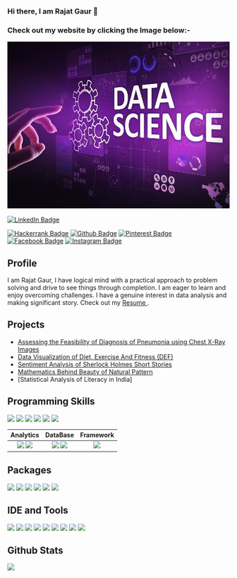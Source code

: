 ### Hi there, I am Rajat Gaur 👋
### Check out my website by clicking the Image below:-

<!-- Cover Photo-->
[![iamkkmcmd's cover photo](./data-science.jpg)](https://rajat.dorik.io/)

<!--Social Profiles-->
[![LinkedIn Badge](https://img.shields.io/badge/LinkedIn-0077B5?style=for-the-badge&logo=linkedin&logoColor=white)](https://www.linkedin.com/in/rajat-gaur625
)
<!-- [![Twitter Badge](https://img.shields.io/badge/Twitter-1DA1F2?style=for-the-badge&logo=twitter&logoColor=white)](https://www.twitter.com/iamkkmcmd) -->
[![Hackerrank Badge](https://img.shields.io/badge/-Hackerrank-2EC866?style=for-the-badge&logo=HackerRank&logoColor=white)](https://www.hackerrank.com/iamkkmcmd)
[![Github Badge](https://img.shields.io/badge/GitHub-100000?style=for-the-badge&logo=github&logoColor=white)](https://www.github.com/iamkkmcmd)
[![Pinterest Badge](https://img.shields.io/badge/Pinterest-%23E60023.svg?&style=for-the-badge&logo=Pinterest&logoColor=white)](https://www.pinterest.com/iamkkmcmd)
[![Facebook Badge](	https://img.shields.io/badge/Facebook-1877F2?style=for-the-badge&logo=facebook&logoColor=white)](https://www.facebook.com/iamkkmcmd)
[![Instagram Badge](https://img.shields.io/badge/Instagram-E4405F?style=for-the-badge&logo=instagram&logoColor=white)](https://www.instagram.com/iamkkmcmd)
  
## Profile
I am Rajat Gaur, I have logical mind with a practical approach to problem solving and drive to see things through completion. I am eager to learn and enjoy overcoming challenges. I have a genuine interest in data analysis and making significant story. Check out my <a href = './academic_cv.pdf'> Resume </a>.

## Projects
- [Assessing the Feasibility of Diagnosis of Pneumonia using Chest X-Ray Images](https://github.com/iamkkmcmd/ML_Project-Group_3ml)
- [Data Visualization of Diet, Exercise And Fitness (DEF)](https://github.com/iamkkmcmd/PDS-Project)
- [Sentiment Analysis of Sherlock Holmes Short Stories](https://github.com/iamkkmcmd/holmes-story-analysis)
- [Mathematics Behind Beauty of Natural Pattern](https://iamkkm-cmd.shinyapps.io/BeautyOfNature/)
- [Statistical Analysis of Literacy in India]



<!-- https://github-profile-summary-cards.vercel.app/api/cards/profile-details?username=iamkkmcmd&theme=vue  -->

## Programming Skills 
![](https://img.shields.io/badge/R-276DC3?style=for-the-badge&logo=r&logoColor=white)
![](https://img.shields.io/badge/Python-FFD43B?style=for-the-badge&logo=python&logoColor=blue)
![](https://img.shields.io/badge/C-00599C?style=for-the-badge&logo=c&logoColor=white)
![](https://img.shields.io/badge/LaTeX-47A141?style=for-the-badge&logo=LaTeX&logoColor=white)
![](https://img.shields.io/badge/HTML5-E34F26?style=for-the-badge&logo=html5&logoColor=white)
![](https://img.shields.io/badge/CSS3-1572B6?style=for-the-badge&logo=css3&logoColor=white)

| Analytics | DataBase | Framework |
|:----:|:----:|:----:|
| ![](https://img.shields.io/badge/Tableau-E97627?style=for-the-badge&logo=Tableau&logoColor=white) ![](https://img.shields.io/badge/PowerBI-F2C811?style=for-the-badge&logo=Power%20BI&logoColor=white) |  ![](https://img.shields.io/badge/PostgreSQL-316192?style=for-the-badge&logo=postgresql&logoColor=white)  ![](https://img.shields.io/badge/MySQL-005C84?style=for-the-badge&logo=mysql&logoColor=white)  |   ![](https://img.shields.io/badge/Flask-000000?style=for-the-badge&logo=flask&logoColor=white)   |

## Packages
![](https://img.shields.io/badge/Numpy-777BB4?style=for-the-badge&logo=numpy&logoColor=white)
![](https://img.shields.io/badge/Pandas-2C2D72?style=for-the-badge&logo=pandas&logoColor=white)
![](https://img.shields.io/badge/PyTorch-EE4C2C?style=for-the-badge&logo=PyTorch&logoColor=white)
![](https://img.shields.io/badge/scikit_learn-F7931E?style=for-the-badge&logo=scikit-learn&logoColor=white)
![](https://img.shields.io/badge/OpenCV-27338e?style=for-the-badge&logo=OpenCV&logoColor=white)
![](https://img.shields.io/badge/Plotly-239120?style=for-the-badge&logo=plotly&logoColor=white)

## IDE and Tools
![](https://img.shields.io/badge/RStudio-75AADB?style=for-the-badge&logo=RStudio&logoColor=white)
![](https://img.shields.io/badge/Colab-F9AB00?style=for-the-badge&logo=googlecolab&color=525252)
![](https://img.shields.io/badge/Jupyter-F37626.svg?&style=for-the-badge&logo=Jupyter&logoColor=white)
![](https://img.shields.io/badge/VSCode-0078D4?style=for-the-badge&logo=visual%20studio%20code&logoColor=white)
![](https://img.shields.io/badge/Microsoft_Excel-217346?style=for-the-badge&logo=microsoft-excel&logoColor=white)
![](https://img.shields.io/badge/Microsoft_Word-2B579A?style=for-the-badge&logo=microsoft-word&logoColor=white)
![](https://img.shields.io/badge/Microsoft_PowerPoint-B7472A?style=for-the-badge&logo=microsoft-powerpoint&logoColor=white)
![](https://img.shields.io/badge/Overleaf-47A141?style=for-the-badge&logo=Overleaf&logoColor=white)
![](https://img.shields.io/badge/Adobe%20Photoshop-31A8FF?style=for-the-badge&logo=Adobe%20Photoshop&logoColor=black)

## Github Stats
![](http://github-profile-summary-cards.vercel.app/api/cards/profile-details?username=Rajat010156&theme=2077)
